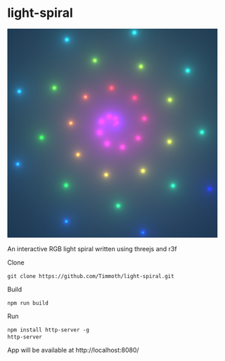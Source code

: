 # light-spiral
<p align="center">
   <div style="width:640;height:320">
       <img style="width: inherit" src="https://raw.githubusercontent.com/Timmoth/light-spiral/main/spiral.png">
</div>
</p>
An interactive RGB light spiral written using threejs and r3f

Clone

```
git clone https://github.com/Timmoth/light-spiral.git
```

Build

```
npm run build
```

Run

```
npm install http-server -g
http-server
```

App will be available at http://localhost:8080/
